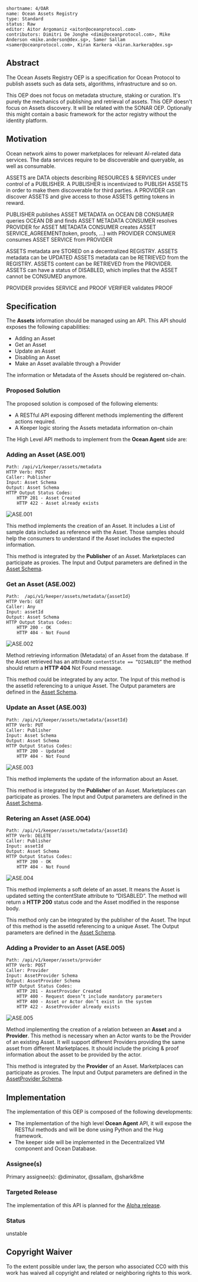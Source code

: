 ```
shortname: 4/OAR
name: Ocean Assets Registry 
type: Standard
status: Raw
editor: Aitor Argomaniz <aitor@oceanprotocol.com>
contributors: Dimitri De Jonghe <dimi@oceanprotocol.com>, Mike Anderson <mike.anderson@dex.sg>, Samer Sallam <samer@oceanprotocol.com>, Kiran Karkera <kiran.karkera@dex.sg>
```



## Abstract

The Ocean Assets Registry OEP is a specification for Ocean Protocol to publish assets such as data sets, algorithms, infrastructure and so on.

This OEP does not focus on metadata structure, staking or curation. 
It's purely the mechanics of publishing and retrieval of assets. This OEP doesn't focus on Assets discovery. It will be related with the SONAR OEP.
Optionally this might contain a basic framework for the actor registry without the identity platform. 

## Motivation

Ocean network aims to power marketplaces for relevant AI-related data services. 
The data services require to be discoverable and queryable, as well as consumable.

ASSETS are DATA objects describing RESOURCES & SERVICES under control of a PUBLISHER.
A PUBLISHER is incentivized to PUBLISH ASSETS in order to make them discoverable for third parties.
A PROVIDER can discover ASSETS and give access to those ASSETS getting tokens in reward.

PUBLISHER publishes ASSET METADATA on OCEAN DB
CONSUMER queries OCEAN DB and finds ASSET METADATA
CONSUMER resolves PROVIDER for ASSET METADATA
CONSUMER creates ASSET SERVICE_AGREEMENT(token, proofs, ...) with PROVIDER
CONSUMER consumes ASSET SERVICE from PROVIDER

ASSETS metadata are STORED on a decentralized REGISTRY.
ASSETS metadata can be UPDATED
ASSETS metadata can be RETRIEVED from the REGISTRY.
ASSETS content can be RETRIEVED from the PROVIDER.
ASSETS can have a status of DISABLED, which implies that the ASSET cannot be CONSUMED anymore.

PROVIDER provides SERVICE and PROOF
VERIFIER validates PROOF


## Specification

The **Assets** information should be managed using an API. This API should exposes the following capabilities:

* Adding an Asset
* Get an Asset
* Update an Asset
* Disabling an Asset
* Make an Asset available through a Provider

The information or Metadata of the Assets should be registered on-chain.


### Proposed Solution

The proposed solution is composed of the following elements:
* A RESTful API exposing different methods implementing the different actions required. 
* A Keeper logic storing the Assets metadata information on-chain

The High Level API methods to implement from the **Ocean Agent** side are:

### Adding an Asset (ASE.001)

```
Path: /api/v1/keeper/assets/metadata
HTTP Verb: POST
Caller: Publisher
Input: Asset Schema
Output: Asset Schema
HTTP Output Status Codes: 
    HTTP 201 - Asset Created
    HTTP 422 - Asset already exists
```

![ASE.001](images/ASE.001.png "ASE.001")

This method implements the creation of an Asset. It includes a List of sample data included as reference with the Asset. Those samples should help the consumers to understand if the Asset includes the expected information.

This method is integrated by the **Publisher** of an Asset. Marketplaces can participate as proxies. 
The Input and Output parameters are defined in the [Asset Schema](https://github.com/oceanprotocol/pk-schemas/blob/develop/src/main/resources/avro/com/oceanprotocol/core/keeper/schemas/Asset.avsc).

### Get an Asset (ASE.002)

```
Path:  /api/v1/keeper/assets/metadata/{assetId}
HTTP Verb: GET
Caller: Any
Input: assetId
Output: Asset Schema
HTTP Output Status Codes: 
    HTTP 200 - OK
    HTTP 404 - Not Found
```

![ASE.002](images/ASE.002.png "ASE.002")


Method retrieving information (Metadata) of an Asset from the database. 
If the Asset retrieved has an attribute `contentState == “DISABLED”` the method should return a **HTTP 404** Not Found message.

This method could be integrated by any actor. 
The Input of this method is the assetId referencing to a unique Asset. The Output parameters are defined in 
the [Asset Schema](https://github.com/oceanprotocol/pk-schemas/blob/develop/src/main/resources/avro/com/oceanprotocol/core/keeper/schemas/Asset.avsc).


### Update an Asset (ASE.003)

```
Path: /api/v1/keeper/assets/metadata/{assetId}
HTTP Verb: PUT
Caller: Publisher
Input: Asset Schema
Output: Asset Schema
HTTP Output Status Codes: 
    HTTP 200 - Updated
    HTTP 404 - Not Found
```

![ASE.003](images/ASE.003.png "ASE.003")

This method implements the update of the information about an Asset. 

This method is integrated by the **Publisher** of an Asset. Marketplaces can participate as proxies. 
The Input and Output parameters are defined in the [Asset Schema](https://github.com/oceanprotocol/pk-schemas/blob/develop/src/main/resources/avro/com/oceanprotocol/core/keeper/schemas/Asset.avsc).


### Retering an Asset (ASE.004)

```
Path: /api/v1/keeper/assets/metadata/{assetId}
HTTP Verb: DELETE
Caller: Publisher
Input: assetId
Output: Asset Schema
HTTP Output Status Codes: 
    HTTP 200 - OK
    HTTP 404 - Not Found
```

![ASE.004](images/ASE.004.png "ASE.004")

This method implements a soft delete of an asset. It means the Asset is updated setting the contentState attribute to “DISABLED”. 
The method will return a **HTTP 200** status code and the Asset modified in the response body.

This method only can be integrated by the publisher of the Asset. 
The Input of this method is the assetId referencing to a unique Asset. The Output parameters are defined in 
the [Asset Schema](https://github.com/oceanprotocol/pk-schemas/blob/develop/src/main/resources/avro/com/oceanprotocol/core/keeper/schemas/Asset.avsc).



### Adding a Provider to an Asset (ASE.005)

```
Path: /api/v1/keeper/assets/provider
HTTP Verb: POST
Caller: Provider
Input: AssetProvider Schema
Output: AssetProvider Schema
HTTP Output Status Codes: 
    HTTP 201 - AssetProvider Created
    HTTP 400 - Request doesn’t include mandatory parameters
    HTTP 400 - Asset or Actor don’t exist in the system
    HTTP 422 - AssetProvider already exists
```

![ASE.005](images/ASE.005.png "ASE.005")

Method implementing the creation of a relation between an **Asset** and a **Provider**. 
This method is necessary when an Actor wants to be the Provider of an existing Asset. It will support different Providers providing the same asset from different Marketplaces. It should include the pricing & proof information about the asset to be provided by the actor.

This method is integrated by the **Provider** of an Asset. Marketplaces can participate as proxies. 
The Input and Output parameters are defined in the [AssetProvider Schema](https://github.com/oceanprotocol/pk-schemas/blob/develop/src/main/resources/avro/com/oceanprotocol/core/keeper/schemas/AssetProvider.avsc).



## Implementation

The implementation of this OEP is composed of the following developments:

* The implementation of the high level **Ocean Agent** API, it will expose the RESTful methods and will be done using Python and the Hug framework. 
* The keeper side will be implemented in the Decentralized VM component and Ocean Database.

### Assignee(s)
Primary assignee(s): @diminator, @ssallam, @shark8me


### Targeted Release

The implementation of this API is planned for the [Alpha release](https://github.com/oceanprotocol/ocean/milestone/1).


### Status
unstable


## Copyright Waiver
To the extent possible under law, the person who associated CC0 with this work has waived all copyright and related or neighboring rights to this work.

